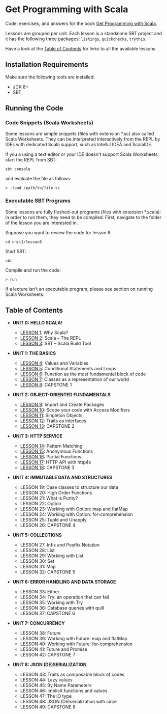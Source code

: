 # Get Programming with Scala
Code, exercises, and answers for the book [Get Programming with Scala](https://www.manning.com/books/get-programming-with-scala?a_aid=daniela&a_bid=7cd2421c).

Lessons are grouped per unit. Each lesson is a standalone SBT project and
it has the following three packages: `listings`, `quickchecks`, `trythis`.

Have a look at the [Table of Contents](#table-of-contents) for links to all the available lessons.

## Installation Requirements
Make sure the following tools are installed:
 - JDK 8+
 - SBT

## Running the Code

### Code Snippets (Scala Worksheets)
Some lessons are simple snippets (files with extension \*.sc) also called Scala Worksheets.
They can be interpreted interactively from the REPL by IDEs with dedicated Scala support,
such as IntelliJ IDEA and ScalaIDE.

If you a using a text editor or your IDE doesn't support Scala Worksheets,
start the REPL from SBT:
```
sbt console
```

and evaluate the file as follows:
```
> :load /path/to/file.sc
```

### Executable SBT Programs
Some lessons are fully fleshed-out programs (files with extension \*.scala):
in order to run them, they need to be compiled.
First, navigate to the folder of the lesson you are interested in.

Suppose you want to review the code for lesson 8:
```
cd unit1/lesson8
```

Start SBT:
```
sbt
```

Compile and run the code:
```
> run
```

If a lecture isn't an executable program, please see section on running Scala Worksheets.

## Table of Contents
- **UNIT 0: HELLO SCALA!**
    - [LESSON 1](unit0/lesson1): Why Scala?
    - [LESSON 2](unit0/lesson2): Scala – The REPL
    - [LESSON 3](unit0/lesson3): SBT – Scala Build Tool

- **UNIT 1:  THE BASICS**
    - [LESSON 4](unit1/lesson4): Values and Variables
    - [LESSON 5](unit1/lesson5): Conditional Statements and Loops
    - [LESSON 6](unit1/lesson6): Function as the most fundamental block of code
    - [LESSON 7](unit1/lesson7): Classes as a representation of our world
    - [LESSON 8](unit1/lesson8): CAPSTONE 1

- **UNIT 2: OBJECT-ORIENTED FUNDAMENTALS**
    - [LESSON 9](unit2/lesson9): Import and Create Packages
    - [LESSON 10](unit2/lesson10): Scope your code with Access Modifiers
    - [LESSON 11](unit2/lesson11): Singleton Objects
    - [LESSON 12](unit2/lesson12): Traits as interfaces
    - [LESSON 13](unit2/lesson13): CAPSTONE 2

- **UNIT 3: HTTP SERVICE**
    - [LESSON 14](unit3/lesson14): Pattern Matching
    - [LESSON 15](unit3/lesson15): Anonymous Functions
    - [LESSON 16](unit3/lesson16): Partial Functions
    - [LESSON 17](unit3/lesson17): HTTP API with http4s
    - [LESSON 18](unit3/lesson18): CAPSTONE 3

- **UNIT 4: IMMUTABLE DATA AND STRUCTURES**
    - LESSON 19: Case classes to structure our data			
    - LESSON 20: High Order Functions
    - LESSON 21: What is Purity?				
    - LESSON 22: Option							
    - LESSON 23: Working with Option: map and flatMap
    - LESSON 24: Working with Option: for-comprehension
    - LESSON 25: Tuple and Unapply
    - LESSON 26: CAPSTONE 4						

- **UNIT 5: COLLECTIONS**
    - LESSON 27: Infix and Postfix Notation		
    - LESSON 28: List							
    - LESSON 29: Working with List							
    - LESSON 30: Set		
    - LESSON 31: Map		
    - LESSON 32: CAPSTONE 5			

- **UNIT 6: ERROR HANDLING AND DATA STORAGE**
    - LESSON 33: Either
    - LESSON 34: Try: an operation that can fail
    - LESSON 35: Working with Try
    - LESSON 36: Database queries with quill
    - LESSON 37: CAPSTONE 6

- **UNIT 7: CONCURRENCY**
    - LESSON 38: Future					
    - LESSON 39: Working with Future: map and flatMap				
    - LESSON 40: Working with Future: for-comprehension				
    - LESSON 41: Future and Promise
    - LESSON 42: CAPSTONE 7

- **UNIT 8: JSON (DE)SERIALIZATION**
    - LESSON 43: Traits as composable block of codes	     										
    - LESSON 44: Lazy values
    - LESSON 45: By Name Parameters
    - LESSON 46: Implicit functions and values				
    - LESSON 47: The IO type						
    - LESSON 48: JSON (De)serialization with circe				
    - LESSON 49: CAPSTONE 8
